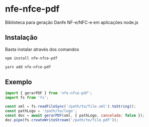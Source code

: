 # nfe-nfce-pdf
Biblioteca para geração Danfe NF-e/NFC-e em aplicações node.js

## Instalação
Basta instalar através dos comandos
```bash
npm install nfe-nfce-pdf
```
```bash
yarn add nfe-nfce-pdf
```

## Exemplo
```javascript
import { gerarPDF } from 'nfe-nfce-pdf';
import fs from 'fs';

const xml = fs.readFileSync('/path/to/file.xml').toString();
const pathLogo = '/path/to/logo';
const doc = await gerarPDF(xml, { pathLogo, cancelada: false });
doc.pipe(fs.createWriteStream('/path/to/file.pdf'));
```

